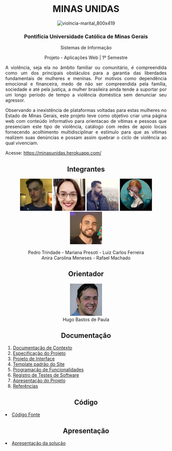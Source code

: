 <div align="center">

<h1>MINAS UNIDAS</h1>

![violncia-marital_800x419](https://user-images.githubusercontent.com/89818186/133852146-0873f465-b77f-41fe-ad5e-5bddb97b6e1c.jpg)

<h3>Pontifícia Universidade Católica de Minas Gerais</h3>

Sistemas de Informação

Projeto - Aplicações Web | 1º Semestre 
  
<div align="justify">
  
<p>A violência, seja ela no âmbito familiar ou comunitário, é compreendida como um dos principais obstáculos para a garantia das liberdades fundamentais de mulheres e meninas. Por motivos como dependência emocional e financeira, medo de não ser compreendida pela família, sociedade e até pela justiça, a mulher brasileira ainda tende a suportar por um longo período de tempo a violência doméstica sem denunciar seu agressor.</p>
  
<p>Observando a inexistência de plataformas voltadas para estas mulheres no Estado de Minas Gerais, este projeto teve como objetivo criar uma página web com conteúdo informativo para orientacao de vítimas e pessoas que presenciam este tipo de violência, catálogo com redes de apoio locais fornecendo acolhimento multidisciplinar e estímulo para que as vítimas realizem suas denúncias e possam assim quebrar o ciclo de violência ao qual vivenciam.</p>

Acesse: https://minasunidas.herokuapp.com/ 
</div>

<div align="center">

## Integrantes

<a href="https://github.com/ptrindader" title="Pedro Trindade Reis" rel="nofollow"><img src="docs/img/Pedro%20Trindade.png" alt="logo" data-canonical-src="https://github.com/ptrindader" width="100vw"/></a> 
<a href="https://github.com/marianapresoti" title="Mariana Presoti" rel="nofollow"><img src="docs/img/Mariana%20Presoti.png" alt="logo" data-canonical-src="https://github.com/marianapresoti" width="100vw"/></a> 
<a href="https://github.com/lcferre20" title="Luiz Carlos Ferreira da Silva" rel="nofollow"><img src="docs/img/Carlos%20Ferreira.png" alt="logo" data-canonical-src="https://github.com/lcferre20" width="100vw"/></a> 
<a href="https://github.com/carolinamns" title="Anira Carolina Meneses de Carvalho Moura" rel="nofollow"><img src="docs/img/Anira%20Carolina.png" alt="logo" data-canonical-src="https://github.com/carolinamns" width="100vw"/></a> 
<a href="https://github.com/rafamacb" title="Rafael Machado Bueno" rel="nofollow"><img src="docs/img/Rafael%20Machado.png" alt="logo" data-canonical-src="https://github.com/rafamacb" width="100vw"/></a><br>
  
Pedro Trindade - Mariana Presoti - Luiz Carlos Ferreira<br>
           Anira Carolina Meneses - Rafael Machado


## Orientador

<a href="https://github.com/hugodepaula" title="Hugo Bastos De Paula" rel="nofollow"><img src="docs/img/Hugo%20Bastos%20De%20Paula.png" alt="logo" data-canonical-src="https://github.com/hugodepaula" width="100vw"/></a><br>
Hugo Bastos de Paula

 

## Documentação

<div align="left">
<ol>
<li><a href="docs/context.md"> Documentação de Contexto</a></li>
<li><a href="docs/especification.md"> Especificação do Projeto</a></li>
<li><a href="docs/interface.md"> Projeto de Interface</a></li>
<li><a href="docs/template.m"> Template padrão do Site</a></li>
<li><a href="docs/development.md"> Programação de Funcionalidades</a></li>
<li><a href="docs/tests.md"> Registro de Testes de Software</a></li>
<li><a href="presentation/README.md"> Apresentação do Projeto</a></li>
<li><a href="docs/13-Referências.md"> Referências</a></li>
</ol>
</div>

## Código

<div align="left">
<li><a href="src/README.md"> Código Fonte</a></li>

</div>

## Apresentação

<div align="left">
<li><a href="presentation/README.md"> Apresentação da solução</a></li>

</div>

